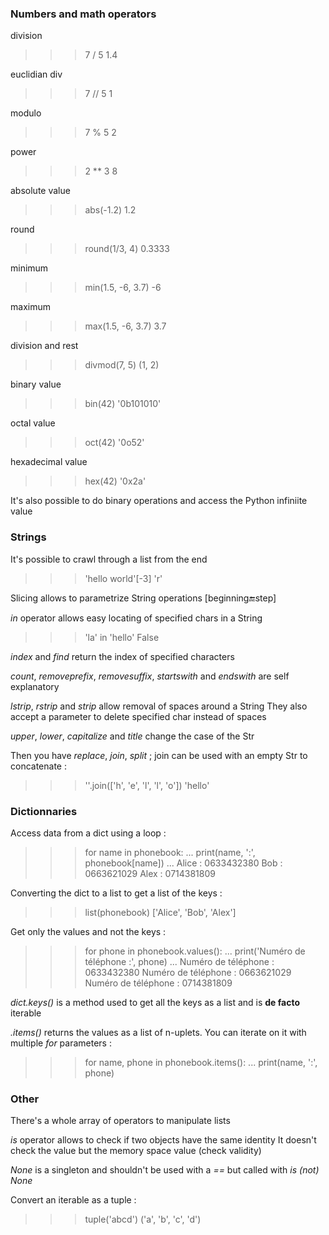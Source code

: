 ### Numbers and math operators

division
> > > 7 / 5
> > > 1.4

euclidian div
> > > 7 // 5
> > > 1

modulo
> > > 7 % 5
> > > 2

power
> > > 2 ** 3
> > > 8

absolute value
> > > abs(-1.2)
> > > 1.2

round
> > > round(1/3, 4)
> > > 0.3333

minimum
> > > min(1.5, -6, 3.7)
> > > -6

maximum
> > > max(1.5, -6, 3.7)
> > > 3.7

division and rest
> > > divmod(7, 5)
(1, 2)

binary value
> > > bin(42)
'0b101010'

octal value
> > > oct(42)
'0o52'

hexadecimal value
> > > hex(42)
'0x2a'

It's also possible to do binary operations and access the Python infiniite value

### Strings

It's possible to crawl through a list from the end
> > > 'hello world'[-3]
'r'

Slicing allows to parametrize String operations [beginning:end:step]

*in* operator allows easy locating of specified chars in a String
> > > 'la' in 'hello'
> > > False

*index* and *find* return the index of specified characters

*count*, *removeprefix*, *removesuffix*, *startswith* and *endswith* are self explanatory

*lstrip*, *rstrip* and *strip* allow removal of spaces around a String
They also accept a parameter to delete specified char instead of spaces

*upper*, *lower*, *capitalize* and *title* change the case of the Str

Then you have *replace*, *join*, *split* ; join can be used with an empty Str to concatenate :
> > > ''.join(['h', 'e', 'l', 'l', 'o'])
'hello'

### Dictionnaries

Access data from a dict using a loop :
> > > for name in phonebook:
> > > ... print(name, ':', phonebook[name])
> > > ...
> > > Alice : 0633432380
> > > Bob : 0663621029
> > > Alex : 0714381809

Converting the dict to a list to get a list of the keys :
> > > list(phonebook)
['Alice', 'Bob', 'Alex']

Get only the values and not the keys :
> > > for phone in phonebook.values():
> > > ... print('Numéro de téléphone :', phone)
> > > ...
> > > Numéro de téléphone : 0633432380
> > > Numéro de téléphone : 0663621029
> > > Numéro de téléphone : 0714381809

*dict.keys()* is a method used to get all the keys as a list and is **de facto** iterable 

*.items()* returns the values as a list of n-uplets. You can iterate on it with multiple *for* parameters :
>>> for name, phone in phonebook.items():
...     print(name, ':', phone)

### Other

There's a whole array of operators to manipulate lists

*is* operator allows to check if two objects have the same identity
It doesn't check the value but the memory space value (check validity)

*None* is a singleton and shouldn't be used with a *==* but called with *is (not) None*

Convert an iterable as a tuple : 
>>> tuple('abcd')
('a', 'b', 'c', 'd')